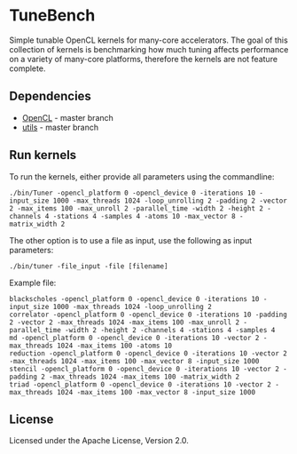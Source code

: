 
# TuneBench

Simple tunable OpenCL kernels for many-core accelerators.
The goal of this collection of kernels is benchmarking how much tuning affects performance on a variety of many-core platforms, therefore the kernels are not feature complete.

## Dependencies

* [OpenCL](https://github.com/isazi/OpenCL) - master branch
* [utils](https://github.com/isazi/utils) - master branch

## Run kernels
To run the kernels, either provide all parameters using the commandline:
```
./bin/Tuner -opencl_platform 0 -opencl_device 0 -iterations 10 -input_size 1000 -max_threads 1024 -loop_unrolling 2 -padding 2 -vector 2 -max_items 100 -max_unroll 2 -parallel_time -width 2 -height 2 -channels 4 -stations 4 -samples 4 -atoms 10 -max_vector 8 -matrix_width 2
```

The other option is to use a file as input, use the following as input parameters:

```
./bin/tuner -file_input -file [filename]
```

Example file:
```
blackscholes -opencl_platform 0 -opencl_device 0 -iterations 10 -input_size 1000 -max_threads 1024 -loop_unrolling 2
correlator -opencl_platform 0 -opencl_device 0 -iterations 10 -padding 2 -vector 2 -max_threads 1024 -max_items 100 -max_unroll 2 -parallel_time -width 2 -height 2 -channels 4 -stations 4 -samples 4
md -opencl_platform 0 -opencl_device 0 -iterations 10 -vector 2 -max_threads 1024 -max_items 100 -atoms 10
reduction -opencl_platform 0 -opencl_device 0 -iterations 10 -vector 2 -max_threads 1024 -max_items 100 -max_vector 8 -input_size 1000
stencil -opencl_platform 0 -opencl_device 0 -iterations 10 -vector 2 -padding 2 -max_threads 1024 -max_items 100 -matrix_width 2
triad -opencl_platform 0 -opencl_device 0 -iterations 10 -vector 2 -max_threads 1024 -max_items 100 -max_vector 8 -input_size 1000
 ```

## License

Licensed under the Apache License, Version 2.0.

